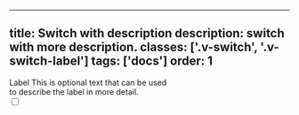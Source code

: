 <!--
 *              © 2025 Visa
 *
 * Licensed under the Apache License, Version 2.0 (the "License");
 * you may not use this file except in compliance with the License.
 * You may obtain a copy of the License at
 *
 *         http://www.apache.org/licenses/LICENSE-2.0
 *
 * Unless required by applicable law or agreed to in writing, software
 * distributed under the License is distributed on an "AS IS" BASIS,
 * WITHOUT WARRANTIES OR CONDITIONS OF ANY KIND, either express or implied.
 * See the License for the specific language governing permissions and
 * limitations under the License.
 *
 -->
---
title: Switch with description
description: switch with more description.
classes: ['.v-switch', '.v-switch-label']
tags: ['docs']
order: 1
---

<div class="v-flex v-gap-10 v-justify-content-between v-m-8" style="max-inline-size: 288px">
  <div class="v-flex v-flex-col v-gap-2 v-mt-2 v-flex-shrink-1">
    <label class="v-switch-label v-label-large" for="switch-control-4">
      Label
    </label>
    <span class="v-input-message v-typography-body-3" id="switch-message-1" subtle>
      This is optional text that can be used to describe the label in more detail.
    </span>
  </div>
  <input aria-describedby="switch-message-1" class="v-switch" id="switch-control-4" name="default-switch" role="switch" type="checkbox"/>
</div>
